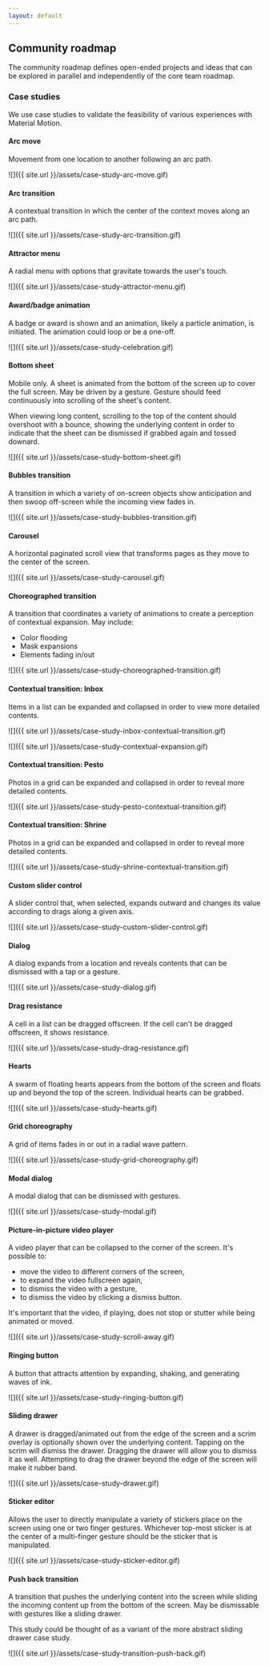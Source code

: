 ```yaml
---
layout: default
---
```


## Community roadmap

The community roadmap defines open-ended projects and ideas that can be explored in parallel and independently of the core team roadmap.

### Case studies

We use case studies to validate the feasibility of various experiences with Material Motion.

#### Arc move

Movement from one location to another following an arc path.

![]({{ site.url }}/assets/case-study-arc-move.gif)

#### Arc transition

A contextual transition in which the center of the context moves along an arc path.

![]({{ site.url }}/assets/case-study-arc-transition.gif)

#### Attractor menu

A radial menu with options that gravitate towards the user's touch.

![]({{ site.url }}/assets/case-study-attractor-menu.gif)

#### Award/badge animation

A badge or award is shown and an animation, likely a particle animation, is initiated. The animation could loop or be a one-off.

![]({{ site.url }}/assets/case-study-celebration.gif)

#### Bottom sheet

Mobile only. A sheet is animated from the bottom of the screen up to cover the full screen. May be driven by a gesture. Gesture should feed continuously into scrolling of the sheet's content.

When viewing long content, scrolling to the top of the content should overshoot with a bounce, showing the underlying content in order to indicate that the sheet can be dismissed if grabbed again and tossed downard.

![]({{ site.url }}/assets/case-study-bottom-sheet.gif)

#### Bubbles transition

A transition in which a variety of on-screen objects show anticipation and then swoop off-screen while the incoming view fades in.

![]({{ site.url }}/assets/case-study-bubbles-transition.gif)

#### Carousel

A horizontal paginated scroll view that transforms pages as they move to the center of the screen.

![]({{ site.url }}/assets/case-study-carousel.gif)

#### Choreographed transition

A transition that coordinates a variety of animations to create a perception of contextual expansion. May include:

- Color flooding
- Mask expansions
- Elements fading in/out

![]({{ site.url }}/assets/case-study-choreographed-transition.gif)

#### Contextual transition: Inbox

Items in a list can be expanded and collapsed in order to view more detailed contents.

![]({{ site.url }}/assets/case-study-inbox-contextual-transition.gif)

![]({{ site.url }}/assets/case-study-contextual-expansion.gif)

#### Contextual transition: Pesto

Photos in a grid can be expanded and collapsed in order to reveal more detailed contents.

![]({{ site.url }}/assets/case-study-pesto-contextual-transition.gif)

#### Contextual transition: Shrine

Photos in a grid can be expanded and collapsed in order to reveal more detailed contents.

![]({{ site.url }}/assets/case-study-shrine-contextual-transition.gif)

#### Custom slider control

A slider control that, when selected, expands outward and changes its value according to drags along a given axis.

![]({{ site.url }}/assets/case-study-custom-slider-control.gif)

#### Dialog

A dialog expands from a location and reveals contents that can be dismissed with a tap or a gesture.

![]({{ site.url }}/assets/case-study-dialog.gif)

#### Drag resistance

A cell in a list can be dragged offscreen. If the cell can't be dragged offscreen, it shows resistance.

![]({{ site.url }}/assets/case-study-drag-resistance.gif)

#### Hearts

A swarm of floating hearts appears from the bottom of the screen and floats up and beyond the top of the screen. Individual hearts can be grabbed.

![]({{ site.url }}/assets/case-study-hearts.gif)

#### Grid choreography

A grid of items fades in or out in a radial wave pattern.

![]({{ site.url }}/assets/case-study-grid-choreography.gif)

#### Modal dialog

A modal dialog that can be dismissed with gestures.

![]({{ site.url }}/assets/case-study-modal.gif)

#### Picture-in-picture video player

A video player that can be collapsed to the corner of the screen. It's possible to:

- move the video to different corners of the screen,
- to expand the video fullscreen again,
- to dismiss the video with a gesture,
- to dismiss the video by clicking a dismiss button.

It's important that the video, if playing, does not stop or stutter while being animated or moved.

![]({{ site.url }}/assets/case-study-scroll-away.gif)

#### Ringing button

A button that attracts attention by expanding, shaking, and generating waves of ink.

![]({{ site.url }}/assets/case-study-ringing-button.gif)

#### Sliding drawer

A drawer is dragged/animated out from the edge of the screen and a scrim overlay is optionally shown over the underlying content. Tapping on the scrim will dismiss the drawer. Dragging the drawer will allow you to dismiss it as well. Attempting to drag the drawer beyond the edge of the screen will make it rubber band.

![]({{ site.url }}/assets/case-study-drawer.gif)

#### Sticker editor

Allows the user to directly manipulate a variety of stickers place on the screen using one or two finger gestures. Whichever top-most sticker is at the center of a multi-finger gesture should be the sticker that is manipulated.

![]({{ site.url }}/assets/case-study-sticker-editor.gif)

#### Push back transition

A transition that pushes the underlying content into the screen while sliding the incoming content up from the bottom of the screen. May be dismissable with gestures like a sliding drawer.

This study could be thought of as a variant of the more abstract sliding drawer case study.

![]({{ site.url }}/assets/case-study-transition-push-back.gif)
